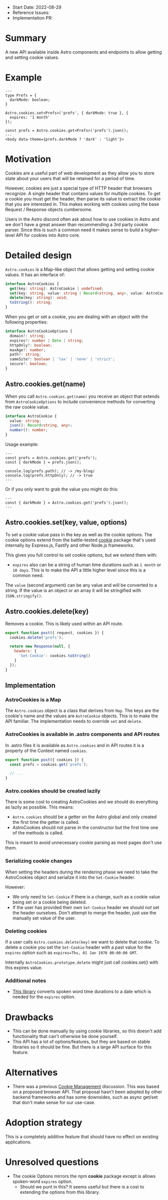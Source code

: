 - Start Date: 2022-08-29
- Reference Issues: <!-- related issues, otherwise leave empty -->
- Implementation PR: <!-- leave empty -->

# Summary

A new API available inside Astro components and endpoints to allow getting and setting cookie values.

# Example

```astro
---
type Prefs = {
  darkMode: boolean;
}

Astro.cookies.set<Prefs>('prefs', { darkMode: true }, {
  expires: '1 month'
});

const prefs = Astro.cookies.get<Prefs>('prefs').json();
---
<body data-theme={prefs.darkMode ? 'dark' : 'light'}>
```

# Motivation

Cookies are a useful part of web development as they allow you to store state about your users that will be retained for a period of time.

However, cookies are just a special type of HTTP header that browsers recognize. A single header that contains values for multiple cookies. To get a cookie you must get the header, then parse its value to extract the cookie that you are interested in. This makes working with cookies using the base Request / Response objects cumbersome.

Users in the Astro discord often ask about how to use cookies in Astro and we don't have a great answer than recommending a 3rd party cookie parser. Since this is such a common need it makes sense to build a higher-level API for cookies into Astro core.

# Detailed design

`Astro.cookies` is a Map-like object that allows getting and setting cookie values. It has an interface of:

```ts
interface AstroCookies {
  get(key: string): AstroCookie | undefined;
  set(key: string, value: string | Record<string, any>, value: AstroCookieOptions): void;
  delete(key: string): void;
  toString(): string;
}
```

When you get or set a cookie, you are dealing with an object with the following properties:

```ts
interface AstroCookieOptions {
  domain?: string;
  expires?: number | Date | string;
  httpOnly?: boolean;
  maxAge?: number;
  path?: string;
  sameSite?: boolean | 'lax' | 'none' | 'strict';
  secure?: boolean;
}
```

## Astro.cookies.get(name)

When you call `Astro.cookies.get(name)` you receive an object that extends from `AstroCookieOptions` to include convenience methods for converting the raw cookie value.

```ts
interface AstroCookie {
  value: string;
  json(): Record<string, any>;
  number(): number;
}
```

Usage example:

```astro
---
const prefs = Astro.cookies.get('prefs');
const { darkMode } = prefs.json();

console.log(prefs.path); // -> /my-blog/
console.log(prefs.httpOnly); // -> true
---
```

Or if you only want to grab the value you might do this:

```astro
---
const { darkMode } = Astro.cookies.get('prefs').json();
---
```

## Astro.cookies.set(key, value, options)

To set a cookie value pass in the key as well as the cookie options. The cookie options extend from the battle-tested [cookie](https://github.com/jshttp/cookie) package that's used internally by Express.js, Fastify and other Node.js frameworks.

This gives you full control to set cookie options, but we extend them with:

- `expires` also can be a string of human time durations such as `1 month` or `10 days`. This is to make the API a little higher level since this is a common need.

The `value` (second argument) can be any value and will be converted to a string. If the value is an object or an array it will be stringified with `JSON.stringify()`.

## Astro.cookies.delete(key)

Removes a cookie. This is likely used within an API route.

```js
export function post({ request, cookies }) {
  cookies.delete('prefs');

  return new Response(null, {
    headers: {
      'Set-Cookie': cookies.toString()
    }
  });
}
```

## Implementation

### AstroCookies is a Map

The `Astro.cookies` object is a class that derives from `Map`. The keys are the cookie's name and the values are `AstroCookie` objects. This is to make the API familiar. The implementation needs to override `set` and `delete`.

### AstroCookies is available in .astro components and API routes

In .astro files it is available as `Astro.cookies` and in API routes it is a property of the Context named `cookies`.

```js
export function post({ cookies }) {
  const prefs = cookies.get('prefs');

  // ...
}
```

### Astro.cookies should be created lazily

There is some cost to creating AstroCookies and we should do everything as lazily as possible. This means:

- `Astro.cookies` should be a getter on the Astro global and only created the first time the getter is called.
- AstroCookies should not parse in the constructor but the first time one of the methods is called.

This is meant to avoid unnecessary cookie parsing as most pages don't use them.

### Serializing cookie changes

When setting the headers during the rendering phase we need to take the AstroCookies object and serialize it into the `Set-Cookie` header.

However:

- We only need to `Set-Cookie` if there is a change, such as a cookie value being set or a cookie being deleted.
- If the user has provided their own `Set-Cookie` header we should *not* set the header ourselves. Don't attempt to merge the header, just use the manually set value of the user.

### Deleting cookies

If a user calls `Astro.cookies.delete(key)` we want to delete that cookie. To delete a cookie you set the `Set-Cookie` header with a past value for the `expires` option such as `expires=Thu, 01 Jan 1970 00:00:00 GMT`.

Internally `AstroCookies.prototype.delete` might just call cookies.set() with this expires value.

### Additional notes

- [This library](https://www.npmjs.com/package/timestring) converts spoken word time durations to a date which is needed for the `expires` option.

# Drawbacks

- This can be done manually by using cookie libraries, so this doesn't add functionality that can't otherwise be done yourself.
- This API has a lot of options/features, but they are based on stable libraries so it should be fine. But there is a large API surface for this feature.

# Alternatives

- There was a previous [Cookie Management](https://github.com/withastro/rfcs/discussions/182) discussion. This was based on a proposed browser API. That proposal hasn't been adopted by other backend frameworks and has some downsides, such as async get/set that don't make sense for our use-case.

# Adoption strategy

This is a completely additive feature that should have no effect on existing applications.

# Unresolved questions

- The cookie Options mirrors the npm __cookie__ package except is allows spoken-word `expires` option.
  - Should we punt in this? It seems useful but there is a cost to extending the options from this library.
